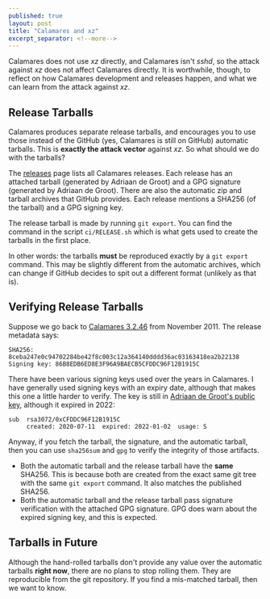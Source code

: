 ```yaml
---
published: true
layout: post
title: "Calamares and xz"
excerpt_separator: <!--more-->
---
```


Calamares does not use _xz_ directly, and Calamares isn't _sshd_,
so the attack against _xz_ does not affect Calamares directly.
It is worthwhile, though, to reflect on how Calamares development
and releases happen, and what we can learn from the attack against _xz_.

<!--more-->

## Release Tarballs

Calamares produces separate release tarballs, and encourages you
to use those instead of the GitHub (yes, Calamares is still on GitHub)
automatic tarballs. This is **exactly the attack vector** against _xz_.
So what should we do with the tarballs?

The [releases](https://github.com/calamares/calamares/releases) page lists
all Calamares releases. Each release has an attached tarball (generated
by Adriaan de Groot) and a GPG signature (generated by Adriaan de Groot).
There are also the automatic zip and tarball archives that GitHub provides.
Each release mentions a SHA256 (of the tarball) and a GPG signing key.

The release tarball is made by running `git export`. You can find the
command in the script `ci/RELEASE.sh` which is what gets used to
create the tarballs in the first place.

In other words: the tarballs **must** be reproduced exactly by
a `git export` command. This may be slightly different from the automatic
archives, which can change if GitHub decides to spit out a different
format (unlikely as that is).


## Verifying Release Tarballs

Suppose we go back to [Calamares 3.2.46](https://github.com/calamares/calamares/releases/tag/v3.2.46)
from November 2011. The release metadata says:

```
SHA256: 8ceba247e0c94702284be42f8c003c12a364140dddd36ac03163418ea2b22138
Signing key: 86B8EDB6ED8E3F96A9BAECB5CFDDC96F12B1915C
```

There have been various signing keys used over the years in Calamares.
I have generally used signing keys with an expiry date, although that
makes this one a little harder to verify. The key is still in
[Adriaan de Groot's public key](https://euroquis.nl/doc/pubkey.asc), although it expired in 2022:

```
sub  rsa3072/0xCFDDC96F12B1915C
     created: 2020-07-11  expired: 2022-01-02  usage: S   
```

Anyway, if you fetch the tarball, the signature, and the automatic tarball,
then you can use `sha256sum` and `gpg` to verify the integrity of those
artifacts.

- Both the automatic tarball and the release tarball have the **same** SHA256.
  This is because both are created from the exact same git tree with the
  same `git export` command. It also matches the published SHA256.
- Both the automatic tarball and the release tarball pass signature verification
  with the attached GPG signature. GPG does warn about the expired signing key,
  and this is expected.


## Tarballs in Future

Although the hand-rolled tarballs don't provide any value over the automatic
tarballs **right now**, there are no plans to stop rolling them.
They are reproducible from the git repository. If you find a mis-matched tarball,
then we want to know.
